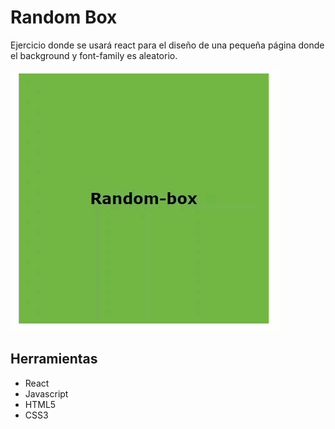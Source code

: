 # Random Box
Ejercicio donde se usará react para el diseño de una pequeña página donde el background y font-family es aleatorio.

![react](assets/images/react.gif)

## Herramientas 
* React 
* Javascript
* HTML5 
* CSS3


